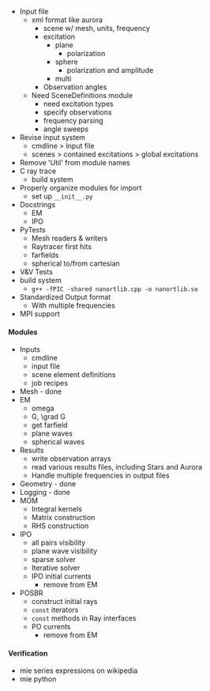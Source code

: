 

* Input file
	* xml format like aurora
		* scene w/ mesh, units, frequency
		* excitation
			* plane
				* polarization
			* sphere
				* polarization and amplitude
			* multi
		* Observation angles
	* Need SceneDefinitions module
		* need excitation types
		* specify observations
		* frequency parsing
		* angle sweeps
* Revise input system
	* cmdline > Input file
	* scenes > contained excitations > global excitations
* Remove 'Util' from module names
* C ray trace
	* build system
* Properly organize modules for import
	* set up `__init__.py`
* Docstrings
	* EM
	* IPO
* PyTests
	* Mesh readers & writers
	* Raytracer first hits
	* farfields
	* spherical to/from cartesian
* V&V Tests
* build system
	* `g++ -fPIC -shared nanortlib.cpp -o nanortlib.so`
* Standardized Output format
	* With multiple frequencies
* MPI support


#### Modules
* Inputs
	* cmdline
	* input file
	* scene element definitions
	* job recipes
* Mesh - done
* EM
	* omega
	* G, \grad G
	* get farfield
	* plane waves
	* spherical waves
* Results
	* write observation arrays
	* read various results files, including Stars and Aurora
	* Handle multiple frequencies in output files
* Geometry - done
* Logging - done
* MOM
	* Integral kernels
	* Matrix construction
	* RHS construction
* IPO
	* all pairs visibility
	* plane wave visibility
	* sparse solver
	* Iterative solver
	* IPO initial currents
		* remove from EM
* POSBR
	* construct initial rays
	* `const` iterators
	* `const` methods in Ray interfaces
	* PO currents
		* remove from EM


#### Verification
* mie series expressions on wikipedia
* mie python

